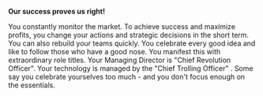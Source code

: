 **Our success proves us right!**

You constantly monitor the market. To achieve success and maximize profits, you change your actions and strategic decisions in the short term. You can also rebuild your teams quickly. You celebrate every good idea and like to follow those who have a good nose. You manifest this with extraordinary role titles. Your Managing Director is &quot;Chief Revolution Officer&quot;. Your technology is managed by the &quot;Chief Trolling Officer&quot; . Some say you celebrate yourselves too much - and you don't focus enough on the essentials.
